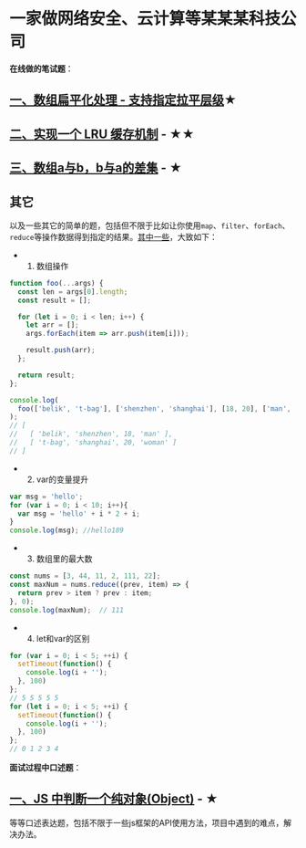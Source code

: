 # 一家做网络安全、云计算等某某某科技公司

**在线做的笔试题**：
## [一、数组扁平化处理 - 支持指定拉平层级](./01_flat-array)★

## [二、实现一个 LRU 缓存机制](./02_LRU-cache) - ★★

## [三、数组a与b，b与a的差集](./04_array-diff) - ★

## 其它
以及一些其它的简单的题，包括但不限于比如让你使用`map`、`filter`、`forEach`、`reduce`等操作数据得到指定的结果。[其中一些](./05_)，大致如下：
* 1. 数组操作
```js
function foo(...args) {
  const len = args[0].length;
  const result = [];

  for (let i = 0; i < len; i++) {
    let arr = [];
    args.forEach(item => arr.push(item[i]));

    result.push(arr);
  };

  return result;
};

console.log(
  foo(['belik', 't-bag'], ['shenzhen', 'shanghai'], [18, 20], ['man', 'woman'])
);
// [
//   [ 'belik', 'shenzhen', 18, 'man' ],
//   [ 't-bag', 'shanghai', 20, 'woman' ]
// ]
```
* 2. var的变量提升
```js
var msg = 'hello';
for (var i = 0; i < 10; i++){
  var msg = 'hello' + i * 2 + i;
}
console.log(msg); //hello189
```
* 3. 数组里的最大数
```js
const nums = [3, 44, 11, 2, 111, 22];
const maxNum = nums.reduce((prev, item) => {
  return prev > item ? prev : item;
}, 0);
console.log(maxNum);  // 111
```
* 4. let和var的区别
```js
for (var i = 0; i < 5; ++i) {
  setTimeout(function() {
    console.log(i + '');
  }, 100)
};
// 5 5 5 5 5
for (let i = 0; i < 5; ++i) {
  setTimeout(function() {
    console.log(i + '');
  }, 100)
};
// 0 1 2 3 4
```

**面试过程中口述题**：
## [一、JS 中判断一个纯对象(Object)](./03_is-object) - ★

等等口述表达题，包括不限于一些js框架的API使用方法，项目中遇到的难点，解决办法。
